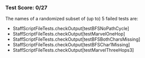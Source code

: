 ### Test Score: 0/27

The names of a randomized subset of (up to) 5 failed tests are:
 - StaffScriptFileTests.checkOutput[testBFSNoPathCycle]
 - StaffScriptFileTests.checkOutput[testMarvelOneHop]
 - StaffScriptFileTests.checkOutput[testBFSBothCharsMissing]
 - StaffScriptFileTests.checkOutput[testBFSChar1Missing]
 - StaffScriptFileTests.checkOutput[testMarvelThreeHops3]


